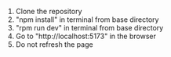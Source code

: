 1. Clone the repository
2. "npm install" in terminal from base directory
3. "rpm run dev" in terminal from base directory
4. Go to "http://localhost:5173" in the browser
5. Do not refresh the page
